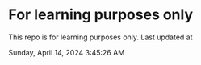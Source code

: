 # For learning purposes only
This repo is for learning purposes only.
Last updated at

Sunday, April 14, 2024 3:45:26 AM

